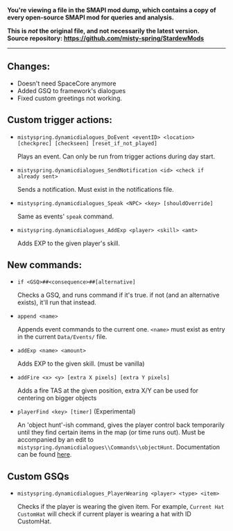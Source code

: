 **You're viewing a file in the SMAPI mod dump, which contains a copy of every open-source SMAPI mod
for queries and analysis.**

**This is _not_ the original file, and not necessarily the latest version.**  
**Source repository: https://github.com/misty-spring/StardewMods**

----

## Changes:
- Doesn't need SpaceCore anymore
- Added GSQ to framework's dialogues
- Fixed custom greetings not working.

## Custom trigger actions:
- `mistyspring.dynamicdialogues_DoEvent <eventID> <location> [checkprec] [checkseen] [reset_if_not_played]`
  
  Plays an event. Can only be run from trigger actions during day start.


- `mistyspring.dynamicdialogues_SendNotification <id> <check if already sent>`

  Sends a notification. Must exist in the notifications file.


- `mistyspring.dynamicdialogues_Speak <NPC> <key> [shouldOverride]`

  Same as events' `speak` command.


- `mistyspring.dynamicdialogues_AddExp <player> <skill> <amt>`

  Adds EXP to the given player's skill.

  
## New commands:

- `if <GSQ>##<consequence>##[alternative]`
  
   Checks a GSQ, and runs command if it's true. if not (and an alternative exists), it'll run that instead.


- `append <name>`

  Appends event commands to the current one. `<name>` must exist as entry in the current `Data/Events/` file.


- `addExp <name> <amount>`

  Adds EXP to the given skill. (must be vanilla)


- `addFire <x> <y> [extra X pixels] [extra Y pixels]`

  Adds a fire TAS at the given position, extra X/Y can be used for centering on bigger objects


- `playerFind <key> [timer]` (Experimental)

  An 'object hunt'-ish command, gives the player control back temporarily until they find certain items in the map (or time runs out).
  Must be accompanied by an edit to `mistyspring.dynamicdialogues\\Commands\\objectHunt`. Documentation can be found [here](https://github.com/misty-spring/DynamicDialogues/blob/main/docs/event-commands.md#object-hunts).
  
## Custom GSQs

- `mistyspring.dynamicdialogues_PlayerWearing <player> <type> <item>`

  Checks if the player is wearing the given item. For example, `Current Hat CustomHat` will check if current player is wearing a hat with ID CustomHat.

